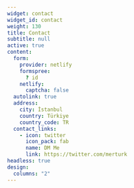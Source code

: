 ```yaml
---
widget: contact
widget_id: contact
weight: 130
title: Contact
subtitle: null
active: true
content:
  form:
    provider: netlify
    formspree:
      ? id
    netlify:
      captcha: false
  autolink: true
  address:
    city: İstanbul
    country: Türkiye
    country_code: TR
  contact_links:
    - icon: twitter
      icon_pack: fab
      name: DM Me
      link: https://twitter.com/merturk
headless: true
design:
  columns: "2"
---
```

